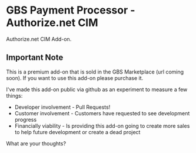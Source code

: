 # GBS Payment Processor - Authorize.net CIM

Authorize.net CIM Add-on.

## Important Note

This is a premium add-on that is sold in the GBS Marketplace (url coming soon). If you want to use this add-on please purchase it.

I've made this add-on public via github as an experiment to measure a few things:

* Developer involvement - Pull Requests!
* Customer involvement - Customers have requested to see development progress
* Financially viability - Is providing this add-on going to create more sales to help future development or create a dead project

What are your thoughts?
